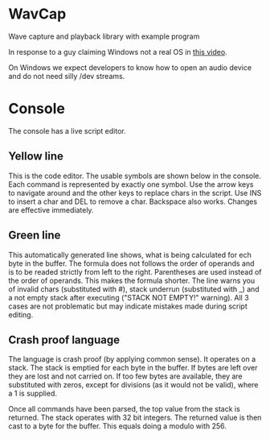 WavCap
======

Wave capture and playback library with example program

In response to a guy claiming Windows not a real OS in [this video](http://youtu.be/vCEUyx-SxPw).

On Windows we expect developers to know how to open an audio device and do not need silly /dev streams.


Console
=======
The console has a live script editor.

Yellow line
-----------
This is the code editor.
The usable symbols are shown below in the console.
Each command is represented by exactly one symbol. Use the arrow keys to navigate around and the other keys to replace chars in the script. Use INS to insert a char and DEL to remove a char. Backspace also works.
Changes are effective immediately.

Green line
----------
This automatically generated line shows, what is being calculated for ech byte in the buffer.
The formula does not follows the order of operands and is to be readed strictly from left to the right.
Parentheses are used instead of the order of operands. This makes the formula shorter.
The line warns you of invalid chars (substituted with #), stack underrun (substituted with _) and a not empty stack after executing ("STACK NOT EMPTY!" warning). All 3 cases are not problematic but may indicate mistakes made during script editing.

Crash proof language
--------------------

The language is crash proof (by applying common sense).
It operates on a stack. The stack is emptied for each byte in the buffer.
If bytes are left over they are lost and not carried on. If too few bytes are available, they are substituted with zeros, except for divisions (as it would not be valid), where a 1 is supplied.

Once all commands have been parsed, the top value from the stack is returned. The stack operates with 32 bit integers. The returned value is then cast to a byte for the buffer. This equals doing a modulo with 256.
